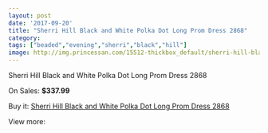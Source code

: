 ```yaml
---
layout: post
date: '2017-09-20'
title: "Sherri Hill Black and White Polka Dot Long Prom Dress 2868"
category: 
tags: ["beaded","evening","sherri","black","hill"]
image: http://img.princessan.com/15512-thickbox_default/sherri-hill-black-and-white-polka-dot-long-prom-dress-2868.jpg
---
```

Sherri Hill Black and White Polka Dot Long Prom Dress 2868

On Sales: **$337.99**
<a href="https://www.princessan.com/en/7230-sherri-hill-black-and-white-polka-dot-long-prom-dress-2868.html"><amp-img layout="responsive" width="600" height="600" src="//img.princessan.com/15512-thickbox_default/sherri-hill-black-and-white-polka-dot-long-prom-dress-2868.jpg" alt="Sherri Hill Black and White Polka Dot Long Prom Dress 2868 0" /></a>
<a href="https://www.princessan.com/en/7230-sherri-hill-black-and-white-polka-dot-long-prom-dress-2868.html"><amp-img layout="responsive" width="600" height="600" src="//img.princessan.com/15515-thickbox_default/sherri-hill-black-and-white-polka-dot-long-prom-dress-2868.jpg" alt="Sherri Hill Black and White Polka Dot Long Prom Dress 2868 1" /></a>
<a href="https://www.princessan.com/en/7230-sherri-hill-black-and-white-polka-dot-long-prom-dress-2868.html"><amp-img layout="responsive" width="600" height="600" src="//img.princessan.com/15514-thickbox_default/sherri-hill-black-and-white-polka-dot-long-prom-dress-2868.jpg" alt="Sherri Hill Black and White Polka Dot Long Prom Dress 2868 2" /></a>
<a href="https://www.princessan.com/en/7230-sherri-hill-black-and-white-polka-dot-long-prom-dress-2868.html"><amp-img layout="responsive" width="600" height="600" src="//img.princessan.com/15513-thickbox_default/sherri-hill-black-and-white-polka-dot-long-prom-dress-2868.jpg" alt="Sherri Hill Black and White Polka Dot Long Prom Dress 2868 3" /></a>

Buy it: [Sherri Hill Black and White Polka Dot Long Prom Dress 2868](https://www.princessan.com/en/7230-sherri-hill-black-and-white-polka-dot-long-prom-dress-2868.html "Sherri Hill Black and White Polka Dot Long Prom Dress 2868")

View more: [](https://www.princessan.com/en/- "")